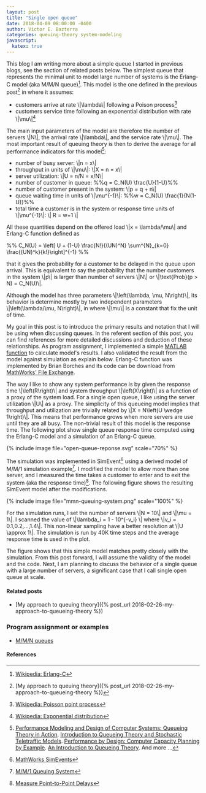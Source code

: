 ```yaml
---
layout: post
title: "Single open queue"
date: 2018-04-09 08:00:00 -0400
author: Victor E. Bazterra
categories: queuing-theory system-modeling
javascript:
  katex: true
---
```


This blog I am writing more about a simple queue I started in previous blogs, see the section of related posts below. The simplest queue that represents the minimal unit to model large number of systems is the Erlang-C model (aka M/M/N queue)[^1]. This model is the one defined in the previous post[^2] in where it assumes:

* customers arrive at rate \\|\lambda\\| following a Poison process[^3]
* customers service time following an exponential distribution with rate \\|\mu\\|[^4]

The main input parameters of the model are therefore the number of servers \\|N\\|, the arrival rate \\|\lambda\\|, and the service rate \\|\mu\\|. The most important result of queuing theory is then to derive the average for all performance indicators for this model[^5]:

* number of busy server: \\|n = x\\|
* throughput in units of \\|\mu\\|: \\|X = n = x\\|
* server utilization: \\|U = n/N = x/N\\|
* number of customer in queue: %%q = C_N(U) \frac{U}{1-U}%%
* number of customer present in the system: \\|p = q + n\\|
* queue waiting time in units of \\|\mu^{-1}\\|: %%w = C_N(U) \frac{1}{N(1-U)}%%
* total time a customer is in the system or response time units of \\|\mu^{-1}\\|: \\| R = w+1 \\|

All these quantities depend on the offered load \\|x = \lambda/\mu\\| and Erlang-C function defined as

<p>%%
C_N(U) = \left[ U + (1-U) \frac{N!}{(UN)^N} \sum^{N}_{k=0} \frac{(UN)^k}{k!}\right]^{-1}
%%</p>

that it gives the probability for a customer to be delayed in the queue upon arrival. This is equivalent to say the probability that the number customers in the system \\|p\\| is larger than number of servers \\|N\\| or \\|\text{Prob}(p > N) = C_N(U)\\|.

Although the model has three parameters \\|\left(\lambda, \mu, N\right)\\|, its behavior is determine mostly by two independent parameters \\|\left(\lambda/\mu, N\right)\\|, in where \\|\mu\\| is a constant that fix the unit of time.

My goal in this post is to introduce the primary results and notation that I will be using when discussing queues. In the referent section of this post, you can find references for more detailed discussions and deduction of these relationships. As program assignment, I implemented a simple [MATLAB function](https://github.com/baites/examples/blob/master/analyses/queueing/mmnqueue/model_mmn_queue.m) to calculate model's results. I also validated the result from the model against simulation as explain below. Erlang-C function was implemented by Brian Borches and its code can be download from [MathWorks' File Exchange](https://www.mathworks.com/matlabcentral/fileexchange/824-erlang-b-and-c-probabilities?focused=5044423&tab=function).

The way I like to show any system performance is by given the response time \\|\left(R\right)\\| and system throughput \\|\left(X\right)\\| as a function of a proxy of the system load. For a single open queue, I like using the server utilization \\|U\\| as a proxy. The simplicity of this queueing model implies that throughput and utilization are trivially related by \\|X = N\left(U \wedge 1\right)\\|. This means that performance grows when more servers are use until they are all busy. The non-trivial result of this model is the response time. The following plot show single queue response time computed using the Erlang-C model and a simulation of an Erlang-C queue.

{% include image file="open-queue-reponse.svg" scale="70%" %}

The simulation was implemented in SimEvent[^6] using a derived model of M/M/1 simulation example[^7]. I modified the model to allow more than one server, and I measured the time takes a customer to enter and to exit the system (aka the response time)[^8]. The following figure shows the resulting SimEvent model after the modifications.

{% include image file="mmn-queuing-system.png" scale="100%" %}

For the simulation runs, I set the number of servers \\|N = 10\\| and \\|\mu = 1\\|. I scanned the value of \\|\lambda_i = 1 - 10^{-v_i} \\| where \\|v_i = 0.1,0.2,...,1.4\\|. This non-linear sampling have a better resolution at \\|U \approx 1\\|. The simulation is run by 40K time steps and the average response time is used in the plot.

The figure shows that this simple model matches pretty closely with the simulation. From this post forward, I will assume the validity of the model and the code. Next, I am planning to discuss the behavior of a single queue with a large number of servers, a significant case that I call single open queue at scale.

#### Related posts

* [My approach to queuing theory]({% post_url 2018-02-26-my-approach-to-queueing-theory %})

### Program assignment or examples

* [M/M/N queues](https://github.com/baites/examples/tree/master/analyses/queueing/mmnqueue)

#### References

[^1]: [Wikipedia: Erlang-C](https://en.wikipedia.org/wiki/M/M/c_queue)
[^2]: [My approach to queuing theory]({% post_url 2018-02-26-my-approach-to-queueing-theory %})
[^3]: [Wikipedia: Poisson point process](https://en.wikipedia.org/wiki/Poisson_point_process)
[^4]: [Wikipedia: Exponential distribution](https://en.wikipedia.org/wiki/Exponential_distribution)
[^5]: [Performance Modeling and Design of Computer Systems: Queueing Theory in Action](http://www.cs.cmu.edu/~harchol/PerformanceModeling/book.html). [Introduction to Queueing Theory and Stochastic Teletraffic Models](https://arxiv.org/abs/1307.2968). [Performance by Design: Computer Capacity Planning by Example](https://cs.gmu.edu/~menasce/perfbyd/). [An Introduction to Queueing Theory](http://www.springer.com/us/book/9780817684204). And more ...
[^6]: [MathWorks SimEvents](https://www.mathworks.com/products/simevents.html)
[^7]: [M/M/1 Queuing System](https://www.mathworks.com/help/simevents/examples/m-m-1-queuing-system.html)
[^8]: [Measure Point-to-Point Delays](https://www.mathworks.com/help/simevents/ug/measure-point-to-point-delays.html)
